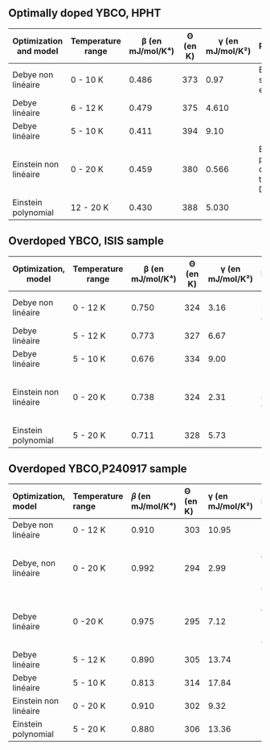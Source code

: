 ## Optimally doped YBCO, HPHT

|  Optimization and model    | Temperature range | β (en mJ/mol/K⁴) | Θ (en K) | γ (en mJ/mol/K²) | Remarques                                        |
|--------------------------|----------------------|------------------|----------|-------------------|--------------------------------------------------|
| Debye non linéaire       | 0 - 10 K             | 0.486            | 373      | 0.97           | E semble sous estimée                            |
| Debye linéaire           | 6 - 12 K             | 0.479            | 375      | 4.610         |    
| Debye linéaire           | 5 - 10 K             | 0.411            | 394      | 9.10         |                  |
| Einstein non linéaire    | 0 - 20 K             | 0.459            | 380      | 0.566             | E et n sont proches de ceux trouvés par Debye …  |
| Einstein polynomial      | 12 - 20 K            | 0.430            | 388      | 5.030             |                                                  |

## Overdoped YBCO, ISIS sample

| Optimization, model    | Temperature range | β (en mJ/mol/K⁴) | Θ (en K) | γ (en mJ/mol/K²) | Remarques                                        |
|--------------------------|----------------------|------------------|----------|-------------------|--------------------------------------------------|
| Debye non linéaire       | 0 - 12 K             | 0.750            | 324      | 3.16              | E semble sous estimée                            |
| Debye linéaire           | 5 - 12 K             | 0.773            | 327      | 6.67              | 
| Debye linéaire           | 5 - 10 K             | 0.676            | 334      | 9.00              |                                                  |                                                 |
| Einstein non linéaire    | 0 - 20 K             | 0.738            | 324      | 2.31              | E et n sont proches de ceux trouvés par Debye …  |
| Einstein polynomial      | 5 - 20 K             | 0.711            | 328      | 5.73              |                                                  |

## Overdoped YBCO,P240917 sample

| Optimization, model     | Temperature range | 𝛽 (en mJ/mol/K⁴) | Θ (en K) | γ (en mJ/mol/K²) | Remarques                                  |
| :----------------------- | :------------------- | :--------------- | :------- | :--------------- | :----------------------------------------- |
| Debye non linéaire       | 0 - 12 K             | 0.910            | 303      | 10.95            |                                            |
| Debye, non linéaire      | 0 - 20 K             | 0.992            | 294      | 2.99             | Ne fonctionnait pas pour les autres échantillons |
| Debye linéaire           | 0 -20 K              | 0.975            | 295      | 7.12             | Ne fonctionnait pas pour les autres échantillons |
| Debye linéaire           | 5 - 12 K             | 0.890            | 305      | 13.74            |                                            |
| Debye linéaire           | 5 - 10 K             | 0.813            | 314      | 17.84            |                                            |
| Einstein non linéaire    | 0 - 20 K             | 0.910            | 302      | 9.32             |                                            |
| Einstein polynomial      | 5 - 20 K             | 0.880            | 306      | 13.36            |                                            |